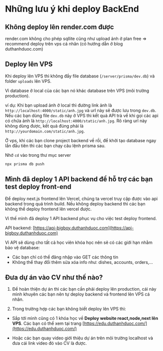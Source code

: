 # Những lưu ý khi deploy BackEnd

## Không deploy lên render.com được

render.com không cho phép sqllite cũng như upload ảnh ở plan free => recommend deploy trên vps cá nhân (có hướng dẫn ở blog duthanhduoc.com)

## Deploy lên VPS

Khi deploy lên VPS thì không đẩy file database (`/server/prisma/dev.db`) và folder `uploads` lên VPS.

Vì database ở local của các bạn nó khác database trên VPS (môi trường production).

ví dụ: Khi bạn upload ảnh ở local thì đường link ảnh là `http://localhost:4000/static/anh.jpg` và url này sẽ được lưu trong `dev.db`. Nếu các bạn dùng file `dev.db` này ở VPS thì kết quả API trả về khi gọi các api có chứa ảnh là `http://localhost:4000/static/anh.jpg`. Rõ ràng url này không dùng được, kết quả đúng phải là `http://yourdomain.com/static/anh.jpg`.

Ở vps, khi các bạn clone project backend về rồi, để khởi tạo database ngay lần đầu tiên thì các bạn chạy câu lệnh prisma sau.

Nhớ `cd` vào trong thư mục server

```bash
npx prisma db push
```

## Mình đã deploy 1 API backend để hỗ trợ các bạn test deploy front-end

Để deploy next.js frontend lên Vercel, chúng ta vercel truy cập được vào api backend trong quá trình build. Nếu không deploy backend thì các bạn không thể deploy frontend lên vercel được.

Vì thế mình đã deploy 1 API backend phục vụ cho việc test deploy frontend.

API backend: [https://api-bigboy.duthanhduoc.com](https://api-bigboy.duthanhduoc.com)

Vì API sẽ dùng cho tất cả học viên khóa học nên sẽ có các giới hạn nhằm bảo vệ database:

- Các bạn chỉ có thể đăng nhập vào GET các thông tin
- Không thể thay đổi thêm sửa xóa info như: dishes, accounts, orders,...

## Đưa dự án vào CV như thế nào?

1. Để hoàn thiện dự án thì các bạn cần phải deploy lên production, cái này mình khuyên các bạn nên tự deploy backend và frontend lên VPS cá nhân.

2. Trong trường hợp các bạn không biết deploy lên VPS thì:

- Sắp tới mình cũng có 1 khóa học về **Deploy website react,node,next lên VPS**. Các bạn có thể xem tại trang [https://edu.duthanhduoc.com/](https://edu.duthanhduoc.com/)

- Hoặc các bạn quay video giới thiệu dự án trên môi trường localhost và đưa cái link video đó vào CV là được.
